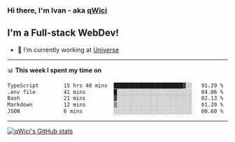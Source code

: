 ### Hi there, I'm Ivan - aka [qWici][website]

## I'm a Full-stack WebDev!
- 🔭 I’m currently working at [Universe][universe]

---

📊 **This week I spent my time on**
<!--START_SECTION:waka-->

```txt
TypeScript        15 hrs 40 mins  ██████████████████████▓░░   91.29 %
.env file         41 mins         █░░░░░░░░░░░░░░░░░░░░░░░░   04.06 %
Bash              21 mins         ▓░░░░░░░░░░░░░░░░░░░░░░░░   02.13 %
Markdown          12 mins         ▒░░░░░░░░░░░░░░░░░░░░░░░░   01.20 %
JSON              6 mins          ░░░░░░░░░░░░░░░░░░░░░░░░░   00.60 %
```

<!--END_SECTION:waka-->

---

[![qWici's GitHub stats](https://github-readme-stats.vercel.app/api?username=qWici)](https://github.com/qWici/github-readme-stats)

[website]: https://devkucher.com
[twitter]: https://twitter.com/KucherDev
[linkedin]: https://www.linkedin.com/in/ivankucher
[universe]: https://universeapps.limited
